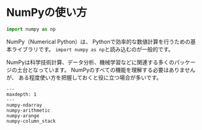 # NumPyの使い方

```python
import numpy as np
```

NumPy（Numerical Python）は、
Pythonで効率的な数値計算を行うための基本ライブラリです。
`import numpy as np`と読み込むのが一般的です。

NumPyは科学技術計算、データ分析、機械学習などに関連する多くのパッケージの土台となっています。
NumPyのすべての機能を理解する必要はありませんが、
ある程度使い方を把握しておくと役に立つ場合が多いです。

```{toctree}
---
maxdepth: 1
---
numpy-ndarray
numpy-arithmetic
numpy-arange
numpy-column_stack
```
